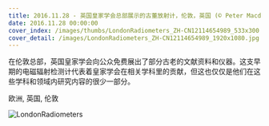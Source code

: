 ```yaml
---
title: 2016.11.28 - 英国皇家学会总部展示的古董放射计，伦敦，英国 (© Peter Macdiarmid/Staff/Getty Images)
date: 2016.11.28 00:00:00
cover_index: /images/thumbs/LondonRadiometers_ZH-CN12114654989_533x300.jpg
cover_detail: /images/LondonRadiometers_ZH-CN12114654989_1920x1080.jpg
---
```


在伦敦总部，英国皇家学会向公众免费展出了部分古老的文献资料和仪器。这支早期的电磁辐射检测计代表着皇家学会在相关学科里的贡献，但这也仅仅是他们在这些学科和领域内研究内容的很少一部分。

欧洲, 英国, 伦敦

![LondonRadiometers](/images/LondonRadiometers_ZH-CN12114654989_1920x1080.jpg)
